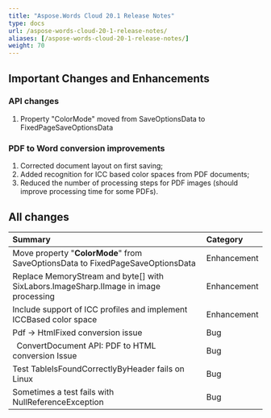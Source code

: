```yaml
---
title: "Aspose.Words Cloud 20.1 Release Notes"
type: docs
url: /aspose-words-cloud-20-1-release-notes/
aliases: [/aspose-words-cloud-20-1-release-notes/]
weight: 70
---
```


## **Important Changes and Enhancements**
### **API changes**
1. Property "ColorMode" moved from SaveOptionsData to FixedPageSaveOptionsData
### **PDF to Word conversion improvements**
1. Corrected document layout on first saving;
1. Added recognition for ICC based color spaces from PDF documents;
1. Reduced the number of processing steps for PDF images (should improve processing time for some PDFs).
## **All changes**

|**Summary**|**Category**|
| :- | :- |
|Move property "**ColorMode**" from SaveOptionsData to FixedPageSaveOptionsData|Enhancement|
|Replace MemoryStream and byte[] with SixLabors.ImageSharp.IImage in image processing|Enhancement|
|Include support of ICC profiles and implement ICCBased color space|Enhancement|
|Pdf -> HtmlFixed conversion issue |Bug|
|` `ConvertDocument API: PDF to HTML conversion Issue|Bug|
|Test TableIsFoundCorrectlyByHeader fails on Linux |Bug|
|Sometimes a test fails with NullReferenceException |Bug|

